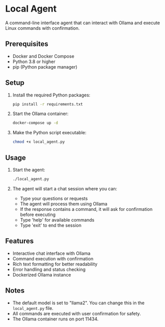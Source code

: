 # Local Agent

A command-line interface agent that can interact with Ollama and execute Linux commands with confirmation.

## Prerequisites

- Docker and Docker Compose
- Python 3.8 or higher
- pip (Python package manager)

## Setup

1. Install the required Python packages:
   ```bash
   pip install -r requirements.txt
   ```

2. Start the Ollama container:
   ```bash
   docker-compose up -d
   ```

3. Make the Python script executable:
   ```bash
   chmod +x local_agent.py
   ```

## Usage

1. Start the agent:
   ```bash
   ./local_agent.py
   ```

2. The agent will start a chat session where you can:
   - Type your questions or requests
   - The agent will process them using Ollama
   - If the response contains a command, it will ask for confirmation before executing
   - Type 'help' for available commands
   - Type 'exit' to end the session

## Features

- Interactive chat interface with Ollama
- Command execution with confirmation
- Rich text formatting for better readability
- Error handling and status checking
- Dockerized Ollama instance

## Notes

- The default model is set to "llama2". You can change this in the `local_agent.py` file.
- All commands are executed with user confirmation for safety.
- The Ollama container runs on port 11434. 